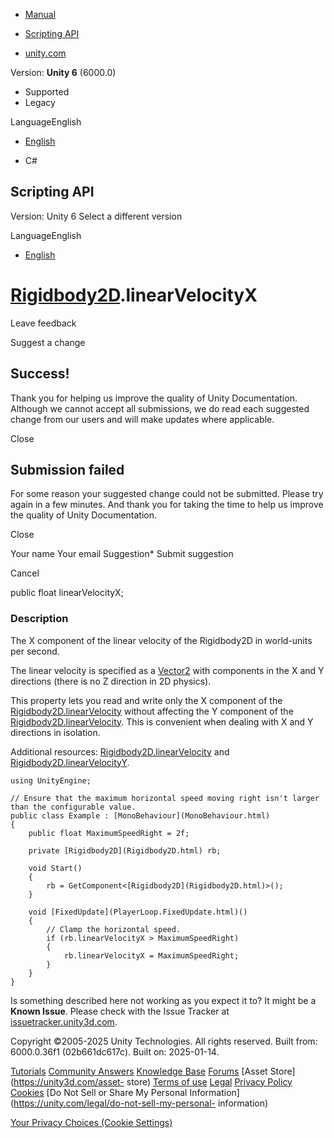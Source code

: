 [ ]()

  * [Manual](../Manual/index.html)
  * [Scripting API](../ScriptReference/index.html)

  * [unity.com](https://unity.com/)

Version: **Unity 6** (6000.0)

  * Supported
  * Legacy

LanguageEnglish

  * [English]()

  * C#

[ ](https://docs.unity3d.com)

## Scripting API

Version: Unity 6 Select a different version

LanguageEnglish

  * [English]()

#  [Rigidbody2D](Rigidbody2D.html).linearVelocityX

Leave feedback

Suggest a change

## Success!

Thank you for helping us improve the quality of Unity Documentation. Although
we cannot accept all submissions, we do read each suggested change from our
users and will make updates where applicable.

Close

## Submission failed

For some reason your suggested change could not be submitted. Please <a>try
again</a> in a few minutes. And thank you for taking the time to help us
improve the quality of Unity Documentation.

Close

Your name Your email Suggestion* Submit suggestion

Cancel

[ ]()

public float linearVelocityX;

### Description

The X component of the linear velocity of the Rigidbody2D in world-units per
second.

The linear velocity is specified as a [Vector2](Vector2.html) with components
in the X and Y directions (there is no Z direction in 2D physics).  
  
This property lets you read and write only the X component of the
[Rigidbody2D.linearVelocity](Rigidbody2D-linearVelocity.html) without
affecting the Y component of the
[Rigidbody2D.linearVelocity](Rigidbody2D-linearVelocity.html). This is
convenient when dealing with X and Y directions in isolation.  
  
Additional resources:
[Rigidbody2D.linearVelocity](Rigidbody2D-linearVelocity.html) and
[Rigidbody2D.linearVelocityY](Rigidbody2D-linearVelocityY.html).

    
    
    using UnityEngine;  
      
    // Ensure that the maximum horizontal speed moving right isn't larger than the configurable value.
    public class Example : [MonoBehaviour](MonoBehaviour.html)
    {
        public float MaximumSpeedRight = 2f;  
      
        private [Rigidbody2D](Rigidbody2D.html) rb;  
      
        void Start()
        {
            rb = GetComponent<[Rigidbody2D](Rigidbody2D.html)>();
        }  
      
        void [FixedUpdate](PlayerLoop.FixedUpdate.html)()
        {
            // Clamp the horizontal speed.
            if (rb.linearVelocityX > MaximumSpeedRight)
            {
                rb.linearVelocityX = MaximumSpeedRight;
            }
        }
    }

Is something described here not working as you expect it to? It might be a
**Known Issue**. Please check with the Issue Tracker at
[issuetracker.unity3d.com](https://issuetracker.unity3d.com).

Copyright ©2005-2025 Unity Technologies. All rights reserved. Built from:
6000.0.36f1 (02b661dc617c). Built on: 2025-01-14.

[Tutorials](https://unity3d.com/learn) [Community
Answers](https://answers.unity3d.com) [Knowledge
Base](https://support.unity3d.com/hc/en-us)
[Forums](https://forum.unity3d.com) [Asset Store](https://unity3d.com/asset-
store) [Terms of use](https://docs.unity3d.com/Manual/TermsOfUse.html)
[Legal](https://unity.com/legal) [Privacy
Policy](https://unity.com/legal/privacy-policy)
[Cookies](https://unity.com/legal/cookie-policy) [Do Not Sell or Share My
Personal Information](https://unity.com/legal/do-not-sell-my-personal-
information)

[Your Privacy Choices (Cookie Settings)](javascript:void\(0\);)

